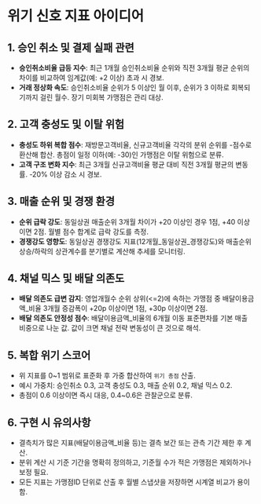 # 위기 신호 지표 아이디어

## 1. 승인 취소 및 결제 실패 관련
- **승인취소비율 급등 지수**: 최근 1개월 승인취소비율 순위와 직전 3개월 평균 순위의 차이를 비교하여 임계값(예: +2 이상) 초과 시 경보.
- **거래 정상화 속도**: 승인취소비율 순위가 5 이상인 월 이후, 순위가 3 이하로 회복되기까지 걸린 월수. 장기 미회복 가맹점은 관리 대상.

## 2. 고객 충성도 및 이탈 위험
- **충성도 하위 복합 점수**: 재방문고객비율, 신규고객비율 각각의 분위 순위를 -점수로 환산해 합산. 총점이 일정 이하(예: -30)인 가맹점은 이탈 위험으로 분류.
- **고객 구조 변화 지수**: 최근 3개월 신규고객비율 평균 대비 직전 3개월 평균의 변동률. -20% 이상 감소 시 경보.

## 3. 매출 순위 및 경쟁 환경
- **순위 급락 강도**: 동일상권 매출순위 3개월 차이가 +20 이상인 경우 1점, +40 이상이면 2점. 월별 점수 합계로 급락 강도를 측정.
- **경쟁강도 영향도**: 동일상권 경쟁강도 지표(12개월_동일상권_경쟁강도)와 매출순위 상승/하락의 상관계수를 분기별로 계산해 추세를 모니터링.

## 4. 채널 믹스 및 배달 의존도
- **배달 의존도 급변 감지**: 영업개월수 순위 상위(<=2)에 속하는 가맹점 중 배달이용금액_비율 3개월 증감폭이 +20p 이상이면 1점, +30p 이상이면 2점.
- **배달 의존도 안정성 점수**: 배달이용금액_비율의 6개월 이동 표준편차를 기본 매출 비중으로 나눈 값. 값이 크면 채널 전략 변동성이 큰 것으로 해석.

## 5. 복합 위기 스코어
- 위 지표를 0~1 범위로 표준화 후 가중 합산하여 `위기 총점` 산출.
- 예시 가중치: 승인취소 0.3, 고객 충성도 0.3, 매출 순위 0.2, 채널 믹스 0.2.
- 총점이 0.6 이상이면 즉시 대응, 0.4~0.6은 관찰군으로 분류.

## 6. 구현 시 유의사항
- 결측치가 많은 지표(배달이용금액_비율 등)는 결측 보간 또는 관측 기간 제한 후 계산.
- 분위 계산 시 기준 기간을 명확히 정의하고, 기준월 수가 적은 가맹점은 제외하거나 보정 필요.
- 모든 지표는 가맹점ID 단위로 산출 후 월별 스냅샷을 저장하면 시계열 비교가 용이함.
